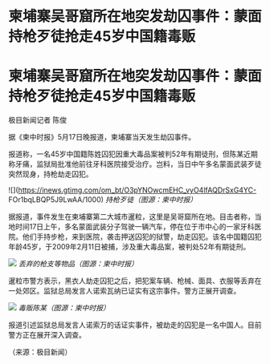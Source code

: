 # 柬埔寨吴哥窟所在地突发劫囚事件：蒙面持枪歹徒抢走45岁中国籍毒贩

# 柬埔寨吴哥窟所在地突发劫囚事件：蒙面持枪歹徒抢走45岁中国籍毒贩

极目新闻记者 陈俊

据《柬中时报》5月17日晚报道，柬埔寨当天发生劫囚事件。

报道称，一名45岁中国籍陈姓囚犯因重大毒品案被判52年有期徒刑，但陈某近期称牙痛，监狱局批准他前往牙科医院接受治疗。岂料，当日中午多名蒙面武装歹徒突然现身，持枪劫走囚犯。

![](https://inews.gtimg.com/om_bt/O3pYNOwcmEHC_vyO4lfAQDrSxG4YC-
FOr1bqLBQP5J9LwAA/1000) _持枪歹徒（图源：柬中时报）_

据报道，事件发生在柬埔寨第二大城市暹粒，这里是吴哥窟所在地。目击者称，当地时间17日上午，多名蒙面武装分子驾驶一辆汽车，停在位于市中心的一家牙科医院。他们手持步枪，来到医院，袭击押送囚犯的狱警，劫走囚犯。该名中国籍囚犯年龄45岁，于2009年2月11日被捕，涉及重大毒品案，被判处52年有期徒刑。

![](https://inews.gtimg.com/om_bt/OK9YKbC7Lly9twmGlpUFkdF29SBPCGoYrBvHcpuqjZSIgAA/1000)
_丢弃的枪支等物品（图源：柬中时报）_

暹粒市警方表示，黑衣人劫走囚犯之后，把犯案车辆、枪械、面具、衣服等丢弃在一处郊区。监狱总局发言人诺索瓦纳已证实有这宗事件。警方正展开调查。

![](https://inews.gtimg.com/om_bt/OrxiLsTuLff_muFd2AfdrNgYU_ZNHKz75OMRs5GaOJvzEAA/1000)
_毒贩陈某（图源：柬中时报）_

报道引述监狱总局发言人诺索万的话证实事件，被劫走的囚犯是一名中国人。目前警方正在展开深入调查。

（来源：极目新闻）


